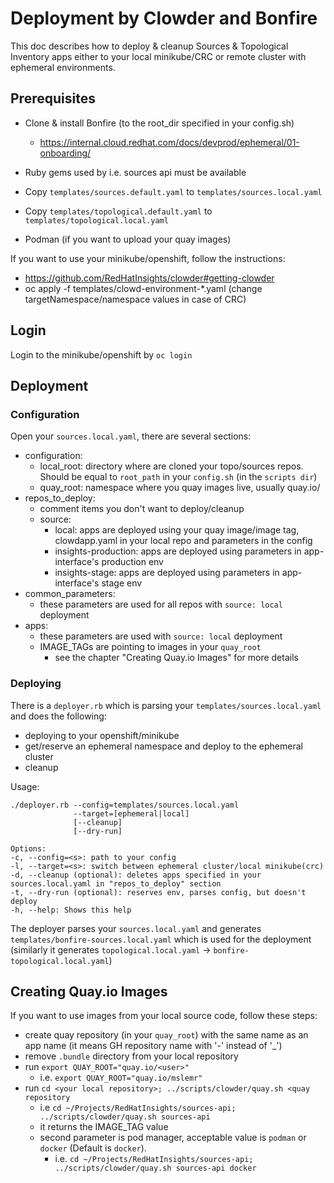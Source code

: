 # Deployment by Clowder and Bonfire
 
This doc describes how to deploy & cleanup Sources & Topological Inventory apps
either to your local minikube/CRC or remote cluster with ephemeral environments.

## Prerequisites
- Clone & install Bonfire (to the root_dir specified in your config.sh)
  - https://internal.cloud.redhat.com/docs/devprod/ephemeral/01-onboarding/

- Ruby gems used by i.e. sources api must be available    
- Copy `templates/sources.default.yaml` to `templates/sources.local.yaml`
- Copy `templates/topological.default.yaml` to `templates/topological.local.yaml`

- Podman (if you want to upload your quay images)  

If you want to use your minikube/openshift, follow the instructions: 
- https://github.com/RedHatInsights/clowder#getting-clowder
- oc apply -f templates/clowd-environment-*.yaml (change targetNamespace/namespace values in case of CRC) 

## Login 

Login to the minikube/openshift by `oc login`

## Deployment

### Configuration

Open your `sources.local.yaml`, there are several sections:
- configuration: 
  - local_root: directory where are cloned your topo/sources repos. Should be equal to `root_path` in your `config.sh` (in the `scripts dir`)
  - quay_root: namespace where you quay images live, usually quay.io/<username>
- repos_to_deploy:
  - comment items you don't want to deploy/cleanup
  - source: 
    - local: apps are deployed using your quay image/image tag, clowdapp.yaml in your local repo and parameters in the config
    - insights-production: apps are deployed using parameters in app-interface's production env
    - insights-stage: apps are deployed using parameters in app-interface's stage env
- common_parameters:
  - these parameters are used for all repos with `source: local` deployment
- apps:
  - these parameters are used with `source: local` deployment
  - IMAGE_TAGs are pointing to images in your `quay_root`
    - see the chapter "Creating Quay.io Images" for more details
    
###  Deploying

There is a `deployer.rb` which is parsing your `templates/sources.local.yaml` and does the following:
- deploying to your openshift/minikube
- get/reserve an ephemeral namespace and deploy to the ephemeral cluster
- cleanup

Usage: 
```
./deployer.rb --config=templates/sources.local.yaml 
              --target=[ephemeral|local]
              [--cleanup]
              [--dry-run]
              
Options:
-c, --config=<s>: path to your config
-l, --target=<s>: switch between ephemeral cluster/local minikube(crc)
-d, --cleanup (optional): deletes apps specified in your sources.local.yaml in "repos_to_deploy" section
-t, --dry-run (optional): reserves env, parses config, but doesn't deploy
-h, --help: Shows this help 
```

The deployer parses your `sources.local.yaml` and generates `templates/bonfire-sources.local.yaml` which is used for the deployment
(similarly it generates `topological.local.yaml` -> `bonfire-topological.local.yaml`)

## Creating Quay.io Images

If you want to use images from your local source code, follow these steps:
- create quay repository (in your `quay_root`) with the same name as an app name (it means GH repository name with '-' instead of '_')
- remove `.bundle` directory from your local repository
- run `export QUAY_ROOT="quay.io/<user>"`
    - i.e. `export QUAY_ROOT="quay.io/mslemr"`
- run `cd <your local repository>; ../scripts/clowder/quay.sh <quay repository`
    - i.e `cd ~/Projects/RedHatInsights/sources-api; ../scripts/clowder/quay.sh sources-api`
    - it returns the IMAGE_TAG value  
    - second parameter is pod manager, acceptable value is `podman` or `docker` (Default is `docker`).
      - i.e. `cd ~/Projects/RedHatInsights/sources-api; ../scripts/clowder/quay.sh sources-api docker` 
  